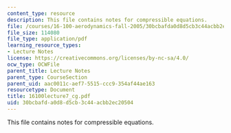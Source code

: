 ```yaml
---
content_type: resource
description: This file contains notes for compressible equations.
file: /courses/16-100-aerodynamics-fall-2005/30bcbafda0d8d5cb3c44acbb2ec20504_16100lecture7_cg.pdf
file_size: 114080
file_type: application/pdf
learning_resource_types:
- Lecture Notes
license: https://creativecommons.org/licenses/by-nc-sa/4.0/
ocw_type: OCWFile
parent_title: Lecture Notes
parent_type: CourseSection
parent_uid: aac0011c-aef7-5515-ccc9-354af44ae163
resourcetype: Document
title: 16100lecture7_cg.pdf
uid: 30bcbafd-a0d8-d5cb-3c44-acbb2ec20504
---
```

This file contains notes for compressible equations.